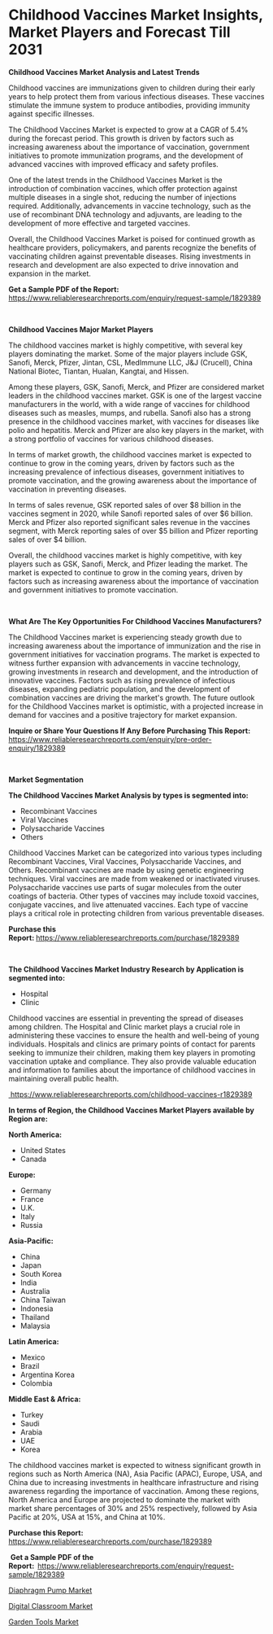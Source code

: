 <p><h1>Childhood Vaccines Market Insights, Market Players and Forecast Till 2031</h1></p><p><strong>Childhood Vaccines Market Analysis and Latest Trends</strong></p>
<p><p>Childhood vaccines are immunizations given to children during their early years to help protect them from various infectious diseases. These vaccines stimulate the immune system to produce antibodies, providing immunity against specific illnesses.</p><p>The Childhood Vaccines Market is expected to grow at a CAGR of 5.4% during the forecast period. This growth is driven by factors such as increasing awareness about the importance of vaccination, government initiatives to promote immunization programs, and the development of advanced vaccines with improved efficacy and safety profiles.</p><p>One of the latest trends in the Childhood Vaccines Market is the introduction of combination vaccines, which offer protection against multiple diseases in a single shot, reducing the number of injections required. Additionally, advancements in vaccine technology, such as the use of recombinant DNA technology and adjuvants, are leading to the development of more effective and targeted vaccines.</p><p>Overall, the Childhood Vaccines Market is poised for continued growth as healthcare providers, policymakers, and parents recognize the benefits of vaccinating children against preventable diseases. Rising investments in research and development are also expected to drive innovation and expansion in the market.</p></p>
<p><strong>Get a Sample PDF of the Report:&nbsp;</strong> <a href="https://www.reliableresearchreports.com/enquiry/request-sample/1829389">https://www.reliableresearchreports.com/enquiry/request-sample/1829389</a></p>
<p>&nbsp;</p>
<p><strong>Childhood Vaccines Major Market Players</strong></p>
<p><p>The childhood vaccines market is highly competitive, with several key players dominating the market. Some of the major players include GSK, Sanofi, Merck, Pfizer, Jintan, CSL, MedImmune LLC, J&J (Crucell), China National Biotec, Tiantan, Hualan, Kangtai, and Hissen.</p><p>Among these players, GSK, Sanofi, Merck, and Pfizer are considered market leaders in the childhood vaccines market. GSK is one of the largest vaccine manufacturers in the world, with a wide range of vaccines for childhood diseases such as measles, mumps, and rubella. Sanofi also has a strong presence in the childhood vaccines market, with vaccines for diseases like polio and hepatitis. Merck and Pfizer are also key players in the market, with a strong portfolio of vaccines for various childhood diseases.</p><p>In terms of market growth, the childhood vaccines market is expected to continue to grow in the coming years, driven by factors such as the increasing prevalence of infectious diseases, government initiatives to promote vaccination, and the growing awareness about the importance of vaccination in preventing diseases.</p><p>In terms of sales revenue, GSK reported sales of over $8 billion in the vaccines segment in 2020, while Sanofi reported sales of over $6 billion. Merck and Pfizer also reported significant sales revenue in the vaccines segment, with Merck reporting sales of over $5 billion and Pfizer reporting sales of over $4 billion.</p><p>Overall, the childhood vaccines market is highly competitive, with key players such as GSK, Sanofi, Merck, and Pfizer leading the market. The market is expected to continue to grow in the coming years, driven by factors such as increasing awareness about the importance of vaccination and government initiatives to promote vaccination.</p></p>
<p>&nbsp;</p>
<p><strong>What Are The Key Opportunities For Childhood Vaccines Manufacturers?</strong></p>
<p><p>The Childhood Vaccines market is experiencing steady growth due to increasing awareness about the importance of immunization and the rise in government initiatives for vaccination programs. The market is expected to witness further expansion with advancements in vaccine technology, growing investments in research and development, and the introduction of innovative vaccines. Factors such as rising prevalence of infectious diseases, expanding pediatric population, and the development of combination vaccines are driving the market's growth. The future outlook for the Childhood Vaccines market is optimistic, with a projected increase in demand for vaccines and a positive trajectory for market expansion.</p></p>
<p><strong>Inquire or Share Your Questions If Any Before Purchasing This Report:</strong> <a href="https://www.reliableresearchreports.com/enquiry/pre-order-enquiry/1829389">https://www.reliableresearchreports.com/enquiry/pre-order-enquiry/1829389</a></p>
<p>&nbsp;</p>
<p><strong>Market Segmentation</strong></p>
<p><strong>The Childhood Vaccines Market Analysis by types is segmented into:</strong></p>
<p><ul><li>Recombinant Vaccines</li><li>Viral Vaccines</li><li>Polysaccharide Vaccines</li><li>Others</li></ul></p>
<p><p>Childhood Vaccines Market can be categorized into various types including Recombinant Vaccines, Viral Vaccines, Polysaccharide Vaccines, and Others. Recombinant vaccines are made by using genetic engineering techniques. Viral vaccines are made from weakened or inactivated viruses. Polysaccharide vaccines use parts of sugar molecules from the outer coatings of bacteria. Other types of vaccines may include toxoid vaccines, conjugate vaccines, and live attenuated vaccines. Each type of vaccine plays a critical role in protecting children from various preventable diseases.</p></p>
<p><strong>Purchase this Report:&nbsp;</strong><a href="https://www.reliableresearchreports.com/purchase/1829389">https://www.reliableresearchreports.com/purchase/1829389</a></p>
<p>&nbsp;</p>
<p><strong>The Childhood Vaccines Market Industry Research by Application is segmented into:</strong></p>
<p><ul><li>Hospital</li><li>Clinic</li></ul></p>
<p><p>Childhood vaccines are essential in preventing the spread of diseases among children. The Hospital and Clinic market plays a crucial role in administering these vaccines to ensure the health and well-being of young individuals. Hospitals and clinics are primary points of contact for parents seeking to immunize their children, making them key players in promoting vaccination uptake and compliance. They also provide valuable education and information to families about the importance of childhood vaccines in maintaining overall public health.</p></p>
<p><a href="https://www.reliableresearchreports.com/childhood-vaccines-r1829389">&nbsp;https://www.reliableresearchreports.com/childhood-vaccines-r1829389</a></p>
<p><strong>In terms of Region, the Childhood Vaccines Market Players available by Region are:</strong></p>
<p>
    <p> <strong> North America: </strong>
        <ul>
            <li>United States</li>
            <li>Canada</li>
        </ul>
        </p> 
    <p> <strong> Europe: </strong>
        <ul>
            <li>Germany</li>
            <li>France</li>
            <li>U.K.</li>
            <li>Italy</li>
            <li>Russia</li>
        </ul>
        </p> 
    <p> <strong> Asia-Pacific: </strong>
        <ul>
            <li>China</li>
            <li>Japan</li>
            <li>South Korea</li>
            <li>India</li>
            <li>Australia</li>
            <li>China Taiwan</li>
            <li>Indonesia</li>
            <li>Thailand</li>
            <li>Malaysia</li>
        </ul>
        </p> 
    <p> <strong> Latin America: </strong>
        <ul>
            <li>Mexico</li>
            <li>Brazil</li>
            <li>Argentina Korea</li>
            <li>Colombia</li>
        </ul>
        </p> 
    <p> <strong> Middle East & Africa: </strong>
        <ul>
            <li>Turkey</li>
            <li>Saudi</li>
            <li>Arabia</li>
            <li>UAE</li>
            <li>Korea</li>
        </ul>
    </p>
    </p>
<p><p>The childhood vaccines market is expected to witness significant growth in regions such as North America (NA), Asia Pacific (APAC), Europe, USA, and China due to increasing investments in healthcare infrastructure and rising awareness regarding the importance of vaccination. Among these regions, North America and Europe are projected to dominate the market with market share percentages of 30% and 25% respectively, followed by Asia Pacific at 20%, USA at 15%, and China at 10%.</p></p>
<p><strong>Purchase this Report: </strong><a href="https://www.reliableresearchreports.com/purchase/1829389">https://www.reliableresearchreports.com/purchase/1829389</a></p>
<p>&nbsp;<strong>Get a Sample PDF of the Report:&nbsp;&nbsp;</strong><a href="https://www.reliableresearchreports.com/enquiry/request-sample/1829389">https://www.reliableresearchreports.com/enquiry/request-sample/1829389</a></p>
<p><strong></strong></p>
<p><p><a href="https://www.linkedin.com/pulse/diaphragm-pump-market-size-trends-complete-industry-overview-sntde">Diaphragm Pump Market</a></p><p><a href="https://www.linkedin.com/pulse/analyzing-digital-classroom-market-global-industry-perspective-kx0yf">Digital Classroom Market</a></p><p><a href="https://www.linkedin.com/pulse/garden-toolsnbspmarket-focuses-market-share-size-projected-c5jme">Garden Tools Market</a></p></p>